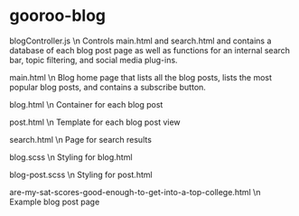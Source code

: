 # gooroo-blog

blogController.js \n
Controls main.html and search.html and contains a database of each blog post page as well as functions for an internal search
bar, topic filtering, and social media plug-ins.

main.html \n
Blog home page that lists all the blog posts, lists the most popular blog posts, and contains a subscribe button.

blog.html \n
Container for each blog post

post.html \n
Template for each blog post view

search.html \n
Page for search results

blog.scss \n
Styling for blog.html

blog-post.scss \n
Styling for post.html

are-my-sat-scores-good-enough-to-get-into-a-top-college.html \n
Example blog post page
